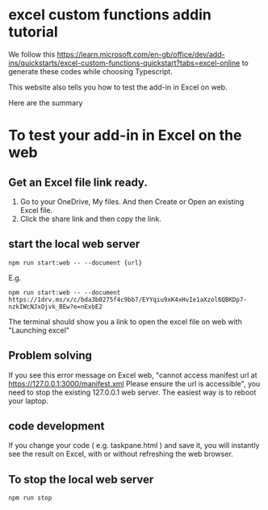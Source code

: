 # excel custom functions addin tutorial

We follow this https://learn.microsoft.com/en-gb/office/dev/add-ins/quickstarts/excel-custom-functions-quickstart?tabs=excel-online to generate these codes while choosing Typescript. 


This website also tells you how to test the add-in in Excel on web.

Here are the summary

# To test your add-in in Excel on the web

## Get an Excel file link ready.

1. Go to your OneDrive, My files. And then Create or Open an existing Excel file. 
2. Click the share link and then copy the link.

## start the local web server

`npm run start:web -- --document {url}`

E.g.

`npm run start:web -- --document https://1drv.ms/x/c/bda3b0275f4c9bb7/EYYqiu9xK4xHvIe1aXzol6QBKDp7-nzkIWcNJxOjvk_BEw?e=nExbE2`

The terminal should show you a link to open the excel file on web with "Launching excel"

## Problem solving

If you see this error message on Excel web, "cannot access manifest url at https://127.0.0.1:3000/manifest.xml Please ensure the url is accessible", you need to stop the existing 127.0.0.1 web server. The easiest way is to reboot your laptop.

## code development

If you change your code ( e.g. taskpane.html ) and save it, you will instantly see the result on Excel, with or without refreshing the web browser.

## To stop the local web server

`npm run stop`

